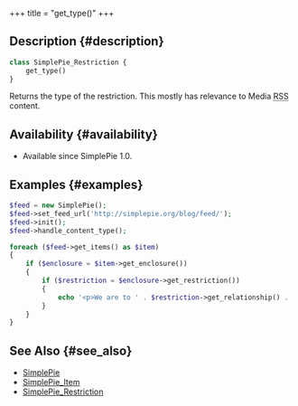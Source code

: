+++
title = "get_type()"
+++

## Description {#description}

```php
class SimplePie_Restriction {
    get_type()
}
```

Returns the type of the restriction. This mostly has relevance to Media <abbr title="Rich Site Summary">RSS</abbr> content.

## Availability {#availability}

- Available since SimplePie 1.0.

## Examples {#examples}

```php
$feed = new SimplePie();
$feed->set_feed_url('http://simplepie.org/blog/feed/');
$feed->init();
$feed->handle_content_type();

foreach ($feed->get_items() as $item)
{
    if ($enclosure = $item->get_enclosure())
    {
        if ($restriction = $enclosure->get_restriction())
        {
            echo '<p>We are to ' . $restriction->get_relationship() . ' ' . $restriction->get_value() . ', which is of type ' . $restriction->get_type() . '</p>';
        }
    }
}
```

## See Also {#see_also}

- [SimplePie](@/wiki/reference/simplepie/_index.md)
- [SimplePie_Item](@/wiki/reference/simplepie_item/_index.md)
- [SimplePie_Restriction](@/wiki/reference/simplepie_restriction/_index.md)
